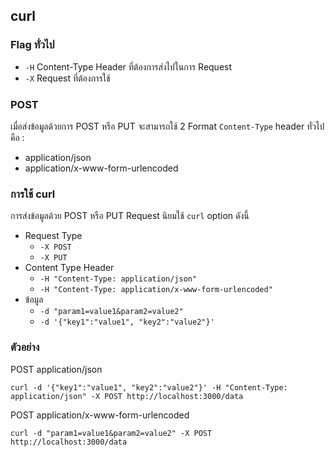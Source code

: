## curl

### Flag ทั่วไป

- `-H` Content-Type Header ที่ต้องการส่งไปในการ Request 
- `-X` Request ที่ต้องการใช้

### POST

เมื่อส่งข้อมูลด้วยการ POST หรือ PUT จะสามารถใช้ 2 Format `Content-Type` header ทั่วไปคือ :
- application/json
- application/x-www-form-urlencoded

### การใช้ curl

การส่งข้อมูลด้วย POST หรือ PUT Request นิยมใช้ `curl` option ดังนี้
- Request Type
  - `-X POST`
  - `-X PUT`
- Content Type Header
  - `-H "Content-Type: application/json"`
  - `-H "Content-Type: application/x-www-form-urlencoded"`
- ข้อมูล
  - `-d "param1=value1&param2=value2"`
  - `-d '{"key1":"value1", "key2":"value2"}'`

### ตัวอย่าง

POST application/json

`curl -d '{"key1":"value1", "key2":"value2"}' -H "Content-Type: application/json" -X POST http://localhost:3000/data`

POST application/x-www-form-urlencoded

`curl -d "param1=value1&param2=value2" -X POST http://localhost:3000/data`